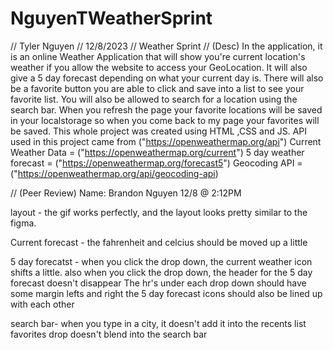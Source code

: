# NguyenTWeatherSprint
// Tyler Nguyen
// 12/8/2023
// Weather Sprint
// (Desc) In the application, it is an online Weather Application that will show you're current location's weather if you allow the website to access your GeoLocation. It will also give a 5 day forecast depending on what your current day is. There will also be a favorite button you are able to click and save into a list to see your favorite list. You will also be allowed to search for a location using the search bar. When you refresh the page your favorite locations will be saved in your localstorage so when you come back to my page your favorites will be saved. 
This whole project was created using HTML ,CSS and JS.
API used in this project came from ("https://openweathermap.org/api")
Current Weather Data = ("https://openweathermap.org/current")
5 day weather forecast = ("https://openweathermap.org/forecast5")
Geocoding API = ("https://openweathermap.org/api/geocoding-api)

// (Peer Review)
Name: Brandon Nguyen 12/8 @ 2:12PM

layout - the gif works perfectly, and the layout looks pretty similar to the figma.

Current forecast - the fahrenheit and celcius should be moved up a little

5 day forecatst - when you click the drop down, the current weather icon shifts a little.
also when you click the drop down, the header for the 5 day forecast doesn't disappear
The hr's under each drop down should have some margin lefts and right
the 5 day forecast icons should also be lined up with each other

search bar- when you type in a city, it doesn't add it into the recents list
favorites drop doesn't blend into the search bar
